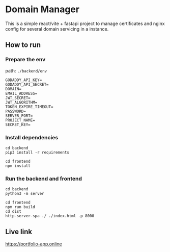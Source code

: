 # Domain Manager
This is a simple react/vite + fastapi project to manage certificates and nginx config for several domain servicing in a instance.

## How to run

### Prepare the env
path: `./backend/env`
```
GODADDY_API_KEY=
GODADDY_API_SECRET=
DOMAIN=
EMAIL_ADDRESS=
JWT_SECRET=
JWT_ALGORITHM=
TOKEN_EXPIRE_TIMEOUT=
PASSWORD=
SERVER_PORT=
PROJECT_NAME=
SECRET_KEY=
```

### Install dependencies
```
cd backend
pip3 install -r requirements
```

```
cd frontend
npm install
```

### Run the backend and frontend
```
cd backend
python3 -m server
```
```
cd frontend
npm run build
cd dist
http-server-spa ./ ./index.html -p 8000
```

## Live link
https://portfolio-app.online